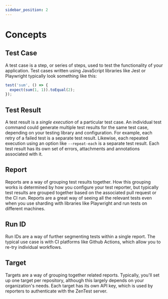 ```yaml
---
sidebar_position: 2
---
```


# Concepts

## Test Case
A test case is a step, or series of steps, used to test the functionality of your application. Test
cases written using JavaScript libraries like Jest or Playwright typically look something like this:

```typescript
test('sum', () => {
  expect(sum(1, 1)).toEqual(2);
});
```

## Test Result
A test result is a _single execution_ of a particular test case. An individual test command could
generate multiple test results for the same test case, depending on your testing library and
configuration. For example, each retry of a failed test is a separate test result. Likewise, each
repeated execution using an option like `--repeat-each` is a separate test result. Each test result
has its own set of errors, attachments and annotations associated with it.

## Report
Reports are a way of grouping test results together. How this grouping works is determined by how
you configure your test reporter, but typically test results are grouped together based on the
associated pull request or the CI run. Reports are a great way of seeing all the relevant tests even
when you use sharding with libraries like Playwright and run tests on different machines.

## Run ID
Run IDs are a way of further segmenting tests within a single report. The typical use case is with
CI platforms like Github Actions, which allow you to re-try individual workflows.

## Target
Targets are a way of grouping together related reports. Typically, you'll set up one target per
repository, although this largely depends on your organization's needs. Each target has its own
API key, which is used by reporters to authenticate with the ZenTest server.